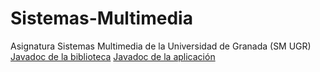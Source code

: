 # Sistemas-Multimedia
Asignatura Sistemas Multimedia de la Universidad de Granada (SM UGR)
[Javadoc de la biblioteca](https://omgitsxupi.github.io/javadoc%20aplicacion/)
[Javadoc de la aplicación](https://omgitsxupi.github.io/javadoc%20SM.AGS.Biblioteca/)
